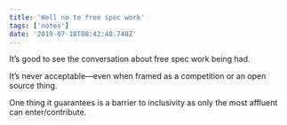 ```yaml
---
title: 'Hell no to free spec work'
tags: ['notes'] 
date: '2019-07-18T08:42:48.748Z'
---
```

It’s good to see the conversation about free spec work being had.

It’s never acceptable—even when framed as a competition or an open source thing.  

One thing it guarantees is a barrier to inclusivity as only the most affluent can enter/contribute.